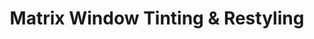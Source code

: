---
title: "Matrix Window Tinting & Restyling"
url: /delmar/matrix-window-tinting-und-restyling/
shop: Allgemein
---